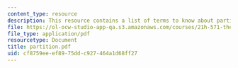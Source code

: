 ```yaml
---
content_type: resource
description: This resource contains a list of terms to know about partition and independence.
file: https://ol-ocw-studio-app-qa.s3.amazonaws.com/courses/21h-571-the-making-of-modern-south-asia-fall-2006/cf8759eeef8975ddc927464a1d68ff27_partition.pdf
file_type: application/pdf
resourcetype: Document
title: partition.pdf
uid: cf8759ee-ef89-75dd-c927-464a1d68ff27
---
```

